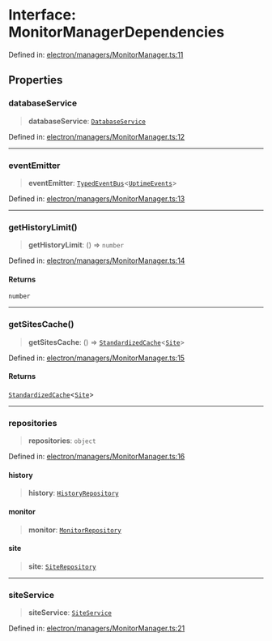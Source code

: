 # Interface: MonitorManagerDependencies

Defined in: [electron/managers/MonitorManager.ts:11](https://github.com/Nick2bad4u/Uptime-Watcher/blob/2a45eeb1723f8f7089001af2c92aa07d82dfe7e4/electron/managers/MonitorManager.ts#L11)

## Properties

### databaseService

> **databaseService**: [`DatabaseService`](../../../services/database/DatabaseService/classes/DatabaseService.md)

Defined in: [electron/managers/MonitorManager.ts:12](https://github.com/Nick2bad4u/Uptime-Watcher/blob/2a45eeb1723f8f7089001af2c92aa07d82dfe7e4/electron/managers/MonitorManager.ts#L12)

***

### eventEmitter

> **eventEmitter**: [`TypedEventBus`](../../../events/TypedEventBus/classes/TypedEventBus.md)\<[`UptimeEvents`](../../../events/eventTypes/interfaces/UptimeEvents.md)\>

Defined in: [electron/managers/MonitorManager.ts:13](https://github.com/Nick2bad4u/Uptime-Watcher/blob/2a45eeb1723f8f7089001af2c92aa07d82dfe7e4/electron/managers/MonitorManager.ts#L13)

***

### getHistoryLimit()

> **getHistoryLimit**: () => `number`

Defined in: [electron/managers/MonitorManager.ts:14](https://github.com/Nick2bad4u/Uptime-Watcher/blob/2a45eeb1723f8f7089001af2c92aa07d82dfe7e4/electron/managers/MonitorManager.ts#L14)

#### Returns

`number`

***

### getSitesCache()

> **getSitesCache**: () => [`StandardizedCache`](../../../utils/cache/StandardizedCache/classes/StandardizedCache.md)\<[`Site`](../../../../shared/types/interfaces/Site.md)\>

Defined in: [electron/managers/MonitorManager.ts:15](https://github.com/Nick2bad4u/Uptime-Watcher/blob/2a45eeb1723f8f7089001af2c92aa07d82dfe7e4/electron/managers/MonitorManager.ts#L15)

#### Returns

[`StandardizedCache`](../../../utils/cache/StandardizedCache/classes/StandardizedCache.md)\<[`Site`](../../../../shared/types/interfaces/Site.md)\>

***

### repositories

> **repositories**: `object`

Defined in: [electron/managers/MonitorManager.ts:16](https://github.com/Nick2bad4u/Uptime-Watcher/blob/2a45eeb1723f8f7089001af2c92aa07d82dfe7e4/electron/managers/MonitorManager.ts#L16)

#### history

> **history**: [`HistoryRepository`](../../../services/database/HistoryRepository/classes/HistoryRepository.md)

#### monitor

> **monitor**: [`MonitorRepository`](../../../services/database/MonitorRepository/classes/MonitorRepository.md)

#### site

> **site**: [`SiteRepository`](../../../services/database/SiteRepository/classes/SiteRepository.md)

***

### siteService

> **siteService**: [`SiteService`](../../../services/site/SiteService/classes/SiteService.md)

Defined in: [electron/managers/MonitorManager.ts:21](https://github.com/Nick2bad4u/Uptime-Watcher/blob/2a45eeb1723f8f7089001af2c92aa07d82dfe7e4/electron/managers/MonitorManager.ts#L21)

